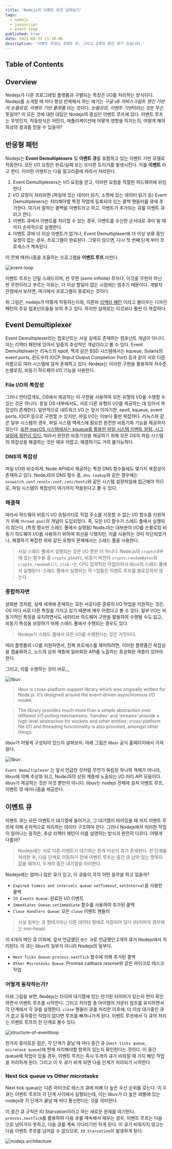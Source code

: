 ```yaml
---
title: 'Nodejs의 이벤트 루프 살펴보기'
tags:
  - nodejs
  - javascript
  - event-loop
published: true
date: 2021-08-31 21:38:06
description: '이벤트 루프는 4개의 큐, 그리고 2개의 중간 큐가 있습니다.'
---
```


## Table of Contents

## Overview

Nodejs가 다른 프로그래밍 플랫폼과 구별되는 특징은 I/O를 처리하는 방식이다. Nodejs를 소개할 때 마다 항상 반복해서 하는 얘기는 _구글 v8 자바스크립트 엔진 기반의 논블로킹, 이벤트 기반 플랫폼_ 라는 것이다. _논블로킹_, *이벤트 기반*이라는 것은 무슨 뜻일까? 이 모든 것에 대한 대답은 Nodejs의 중심인 이벤트 루프에 있다. 이벤트 루프는 무엇인지, 작동방식은 어떤지, 애플리케이션에 어떻게 영향을 미치는지, 어떻게 해야 최상의 결과를 얻을 수 있을까?

## 반응형 패턴

Nodejs는 **Event Demultiplexers** 및 **이벤트 큐**를 포함하고 있는 이벤트 기반 모델로 작동한다. 모든 I/O 요청은 완료/실패 또는 또다른 트리거를 발생시킨다. 이를 **이벤트** 라고 한다. 이러한 이벤트는 다음 알고리즘에 따라서 처리된다.

1. Event Demultiplexers는 I/O 요청을 받고, 이러한 요청을 적절한 하드웨어에 위임한다.
2. I/O 요청이 처리되면 (파일에 있는 데이터 읽기, 소켓에 있는 데이터 읽기 등) Event Demultiplexers는 처리해야할 특정 작업에 등록되어 있는 콜백 핸들러를 큐에 추가한다. 여기서 말하는 콜백을 이벤트라고 하고, 이벤트가 추가되는 큐를 이벤트 큐라고 한다.
3. 이벤트 큐에서 이벤트를 처리할 수 있는 경우, 이벤트를 수신한 순서대로 큐이 빌 때 까지 순차적으로 실행한다.
4. 이벤트 큐에 더 이상 이벤트가 없거나, Event Demultiplexer에 더 이상 보류 중인 요청이 없는 경우, 프로그램이 완료된다. 그렇지 않으면, 다시 첫 번째 단계 부터 프로세스가 계속된다.

이 전체 매커니즘을 조율하는 프로그램을 **이벤트 루프** 라한다.

![event-loop](https://miro.medium.com/max/1122/1*3fzASvL5gFrSC64hHKzQOQ.jpeg)

이벤트 루프는 단일 스레드이며, 반 무한 (semi-infinite) 루프다. 이것을 무한이 아닌 반 무한이라고 부르는 이유는, 더 이상 할일이 없는 시점에는 멈추기 때문이다. 개발자 관점에서 보자면, 여기에서 프로그램이 종료되는 것이다.

위 그림은, nodejs가 어떻게 작동하는지와, 이른바 [리액터 패턴](https://ko.wikipedia.org/wiki/%EB%B0%98%EC%9D%91%EC%9E%90_%ED%8C%A8%ED%84%B4) 이라고 불리우는 디자인 패턴의 주요 컴포넌트들을 보여 주고 있다. 하지만 실제로는 이것보다 훨씬 더 복잡하다.

## Event Demultiplexer

Event Demultiplexer라는 컴포넌트는 사실 실제로 존재하는 컴포넌트 개념이 아니다. 이는 리액터 패턴에 있어서 일종의 추상적인 개념이라고 볼 수 있다. Event Demultiplexer는 리눅스의 epoll, 맥과 같은 BSD 시스템에서는 kqueue, Solaris의 event ports, 윈도우의 IOCP (Input Output Completion Port) 등과 같이 서로 다른 이름으로 여러 시스템에 걸쳐 존재하고 있다. Nodejs는 이러한 구현을 활용하여 저수준 논블로킹, 비동기 하드웨어 I/O 기능을 사용한다.

### File I/O의 복잡성

그러나 안타깝게도, OS에서 제공하는 이 구현을 사용하여 모든 유형의 I/O를 수행할 수 있는 것은 아니다. 동일 OS 내부에서도, 서로 다른 유형의 I/O를 제공하는 데 있어서 복잡성이 존재한다. 일반적으로 네트워크 I/O 는 앞서 이야기한, epoll, kqueue, event ports, IOCP 등으로 구현할 수 있지만, 파일 I/O는 이보다 훨씬 복잡하다. 리눅스와 같은 일부 시스템의 경우, 파일 시스템 액세스에 필요한 완전한 비동기화 기능을 제공하지 않는다. [또한 macOS 시스템에서는 kqueue를 활용한 파일 시스템 이벤트 알림, 시그널링에 제한이 있다.](http://blog.libtorrent.org/2012/10/asynchronous-disk-io/) 따라서 완전한 비동기성을 제공하기 위해 모든 OS의 파일 시스템의 복잡성을 해결하는 것은 매우 어렵고, 해결하기도 거의 불가능하다.

### DNS의 복잡성

파일 I/O와 비슷하게, Node API에서 제공하는 특정 DNS 함수들에도 몇가지 복잡성이 존재하고 있다. NodeJS의 DNS 함수 중, `dns.lookup`와 같은 경우에는 `nsswitch.conf` `resolv.conf`, `/etc/hosts`와 같은 시스템 설정파일에 접근해야 하므로, 파일 시스템의 복잡성이 여기까지 적용된다고 볼 수 있다.

### 해결책

따라서 하드웨어 비동기 I/O 유틸리티로 직접 주소를 지정할 수 없는 I/O 함수를 지원하기 위해 `thread pool`의 개념이 도입되었다. 즉, 모든 I/O 함수가 스레드 풀에서 실행되지 않는다. (특정 함수만 스레드 풀에서 실행됨) NodeJS는 대부분의 I/O를 논블로킹 비동기 하드웨어 I/O를 사용하기 위하여 최선을 다했지만, 이를 사용하는 것이 차단되었거나, 해결하기 복잡한 위와 같은 유형의 문제에서는 스레드 풀을 사용한다.

> 사실 스레드 풀에서 실행되는 것은 I/O 뿐만 이 아니다. Node.js의 `crypto`내부에 있는 함수들 중 `crypto.pbkdf2`, 비동기 버전의 `crypto.randomBytes`와 `crypto.randomFill`, `zlib.*`는 CPU 집약적인 작업이어서 libuv의 스레드 풀에서 실행된다. 스레드 풀에서 실행되는 작ㄱ업들은 이벤트 루프를 블로킹하지 않는다.

### 종합하자면

살펴본 것처럼, 실제 세계에 존재하는 모든 서로다른 종류의 I/O 작업을 지원하는 것은, OS 마다 서로 다른 특징을 가지고 있기 때문에 매우 어렵다고 볼 수 있다. 일부 I/O는 비동기적인 특징을 유지하면서도 네이티브 하드웨어 구현을 활용하여 수행될 수도 있고, 비동기 특성을 보장하기 위해 스레드 풀에서 수행되는 경우도 있다.

> Nodejs가 스레드 풀에서 모든 I/O를 수행한다는 것은 거짓이다.

여러 플랫폼의 I.O를 지원하면서, 전체 프로세스를 제어하려면, 이러한 플랫폼간 복잡성을 캡슐화하고, 노드의 상위 계층에 일바회된 API를 노출하는 추상화된 계층이 있어야 한다.

그리고, 이를 수행하는 것이 바로,,,

![libuv](https://miro.medium.com/max/1400/1*PCRWGXEGI_bF2Rb3JxxBSg.png)

> libuv is cross-platform support library which was originally written for Node.js. It’s designed around the event-driven asynchronous I/O model.

> The library provides much more than a simple abstraction over different I/O polling mechanisms: ‘handles’ and ‘streams’ provide a high level abstraction for sockets and other entities; cross-platform file I/O and threading functionality is also provided, amongst other things.

libuv가 어떻게 구성되어 있는지 살펴보자. 아래 그림은 libuv 공식 홈페이지에서 가져왔다.

![libuv](http://docs.libuv.org/en/v1.x/_images/architecture.png)

`Event Demultiplexer` 는 앞서 언급한 것처럼 무언가 독립된 하나의 객체가 아니라, libuv에 의해 추상화 되고, NodeJS의 상위 계층에 노출되는 I/O 처리 API 모음이다. libuv가 제공하는 것은 이것 뿐만이 아니다. libuv는 nodejs 전체에 걸쳐 이벤트 루프, 이벤트 큐 매커니즘을 제공한다.

## 이벤트 큐

이벤트 큐는 모든 이벤트가 대기열에 들어가고, 그 대기열이 비어있을 때 까지 이벤트 루프에 의해 순차적으로 처리하는 데이터 구조여야 한다. 그러나 Nodejs에서 이러한 작업이 일어나는 동작은, 추상 리액터 패턴이 이를 설명하는 방식과 완전히 다르다. 어떻게 다를까?

> Nodejs에는 서로 다른 이벤트가 대기하는 한개 이상의 큐가 존재한다. 한 단계를 처리한 후, 다음 단계로 이동하기 전에 이벤트 루프는 중간 큐 남아 있는 항목이 없을 때까지, 두개의 중간 대기열을 처리한다.

Nodejs에는 얼마나 많은 큐가 있고, 이 큐들이 각각 어떤 동작을 하고 있을까?

- `Expired timers and intervals queue`: `setTimeout`, `setInterval`을 사용한 콜백
- `IO Events Queue`: 완료된 I/O 이벤트
- `Immediates Queue`: `setImmediate` 함수를 사용하여 추가된 콜백
- `Close Handlers Queue`: 모든 `close` 이벤트 핸들러

> 사실 일부는 큐 형태가아닌 다른 데이터 형태로 저장되어 있다 (타이머의 경우에는 min-heap)

이 4개의 메인 큐 이외에, 앞서 언급했던 `중간 큐`로 언급했던 2개의 큐가 Nodejs에서 처리된다. 이 큐는 libuv의 일부가 아니라 Nodejs의 일부다.

- `Next Ticks Queue`: `process.nextTick` 함수에 의해 추가된 콜백
- `Other Microtasks Queue`: Promise callback resolve와 같은 마이크로 태스크 작업

### 어떻게 동작하는가?

아래 그림을 보면, Nodejs는 타이머 대기열에 있는 만기된 타이머가 있는지 먼저 확인하면서 이벤트 루프를 시작한다. 그리고 처리할 총 아이템의 카운터 참조를 유지하면서 각 단계에서 각 큐를 실행한다. `close` 핸들러 큐를 처리한 이후에, 더 이상 대기중인 큐가 없고 동작중인 작업이 없다면 루프를 빠져나가게 된다. 이벤트 루프에서 각 큐의 처리는 이벤트 루프의 한 단계로 볼수 있다.

![structure-of-eventloop](https://miro.medium.com/max/2000/1*2yXbhvpf1kj5YT-m_fXgEQ.png)

한가지 흥미로운 점은, 각 단계가 끝날 때 마다 중간 큐 (`next ticks queue`, `microtask queue`)에 현재 처리해야할 항목이 있는지 확인한다는 것이다. 이 중간 queue에 작업이 있을 경우, 이벤트 루프는 즉시 두개의 큐가 비워질 때 가지 해당 작업을 처리하게 된다. 그리고 이 두 큐가 비게 되면 다음 단계가 처리되기 시작한다.

### Next tick queue vs Other microtasks

Next tick queue는 다른 마이크로 태스크 큐에 비해 더 높은 우선 순위를 갖는다. 이 두 큐는 이벤트 루프의 각 단계 사이에서 실행되는데, 이는 libuv가 더 높은 레벨에 있는 nodejs와 각 단계가 끝날 때 마다 통신한다는 것을 의미한다.

이 중간 큐 규칙은 IO Starvation이라고 하는 새로운 문제를 야기한다. `process.nextTick`를 활용하여 다음 큐를 계속해서 채우는 경우, 이벤트 루프는 다음 으로 넘어가지 못하고, 다음 큐를 계속 기다리기만 하게 된다. 이 큐가 비워지지 않고는 다음 이벤트 루프를 넘어갈 수 없으므로, `IO Starvation`이 발생하게 된다.

![nodejs architecture](https://miro.medium.com/max/1400/1*-0Sa0i_g-gcL9sJqvecKEw.png)
